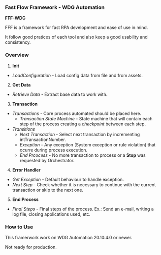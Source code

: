 ### Fast Flow Framework - WDG Automation ###
**FFF-WDG**

FFF is a framework for fast RPA development and ease of use in mind.

It follow good pratices of each tool and also keep a good usability and consistency.

### Overview ###
1. **Init**
 + *LoadConfiguration* - Load config data from file and from assets.

2. **Get Data**
 + *Retrieve Data* - Extract base data to work with.
 
3. **Transaction**
 + *Transactions* - Core process automated should be placed here.
    + *Transaction State Machine* - State machine that will contain each step of the process creating a *checkpoint* between each step.
 + *Transitions*
    + *Next Transaction* - Select next transaction by incrementing intTransactionNumber.
    + *Exception* - Any exception (System exception or rule violation) that ocurre during process execution.
    + *End Prcocess* - No more transaction to process or a **Stop** was requested by Orchestrator.
 
4. **Error Handler**
 +  *Get Exception* - Default behaviour to handle exception.
 +  *Next Step* - Check whether it is necessary to continue with the current transaction or skip to the next one.

5. **End Process**
 +  *Final Steps* - Final steps of the process. Ex.: Send an e-mail, writing a log file, closing applications used, etc.

### How to Use ###

This framerwork work on WDG Automation 20.10.4.0 or newer.

Not ready for production.